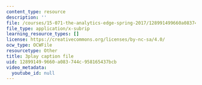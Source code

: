```yaml
---
content_type: resource
description: ''
file: /courses/15-071-the-analytics-edge-spring-2017/128991499660a083744c958165437bcb_05DWB1NzozM.srt
file_type: application/x-subrip
learning_resource_types: []
license: https://creativecommons.org/licenses/by-nc-sa/4.0/
ocw_type: OCWFile
resourcetype: Other
title: 3play caption file
uid: 12899149-9660-a083-744c-958165437bcb
video_metadata:
  youtube_id: null
---
```

